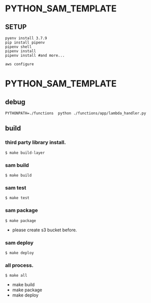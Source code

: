 # PYTHON_SAM_TEMPLATE
## SETUP
```
pyenv install 3.7.9
pip install pipenv
pipenv shell
pipenv install
pipenv install #and more...

aws configure
``` 
# PYTHON_SAM_TEMPLATE
## debug
```
PYTHONPATH=./functions  python ./functions/app/lambda_handler.py
```
## build
### third party library install.
```
$ make build-layer
```

### sam build 
```
$ make build 
```

### sam test 
```
$ make test 
```


### sam package 
```
$ make package 
```
- please create s3 bucket before.

### sam deploy 
```
$ make deploy 
```

### all process. 
```
$ make all
```
* make build
* make package
* make deploy

